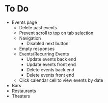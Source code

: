 # To Do

- Events page
  - Delete past events
  - Prevent scroll to top on tab selection
  - Navigation
    - Disabled next button
  - Empty responses
  - Events/Recurring Events
    - Update events back end
    - Update events front end
    - Delete events back end
    - Delete events front end
  - Click calendar cell to view events by date
- Bars
- Restaurants
- Theaters
